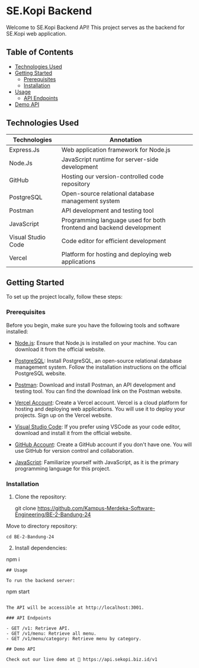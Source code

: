 # SE.Kopi Backend 

Welcome to SE.Kopi Backend API! This project serves as the backend for SE.Kopi web application.

## Table of Contents

- [Technologies Used](#technologies-used)
- [Getting Started](#getting-started)
  - [Prerequisites](#prerequisites)
  - [Installation](#installation)
- [Usage](#usage)
  - [API Endpoints](#api-endpoints)
- [Demo API](#demo-api)




## Technologies Used



| Technologies | Annotation | 
| --------------- | --------------- |
|Express.Js   | Web application framework for Node.js    |
| Node.Js   | JavaScript runtime for server-side development   |
| GitHub | Hosting our version-controlled code repository | 
| PostgreSQL   | Open-source relational database management system    | 
| Postman | API development and testing tool | 
|JavaScript | Programming language used for both frontend and backend development |
|Visual Studio Code |Code editor for efficient development|
|Vercel|Platform for hosting and deploying web applications|

## Getting Started

To set up the project locally, follow these steps:


### Prerequisites

Before you begin, make sure you have the following tools and software installed:

- [Node.js](https://nodejs.org/): Ensure that Node.js is installed on your machine. You can download it from the official website.

- [PostgreSQL](https://www.postgresql.org/): Install PostgreSQL, an open-source relational database management system. Follow the installation instructions on the official PostgreSQL website.

- [Postman](https://www.postman.com/): Download and install Postman, an API development and testing tool. You can find the download link on the Postman website.

- [Vercel Account](https://vercel.com/): Create a Vercel account. Vercel is a cloud platform for hosting and deploying web applications. You will use it to deploy your projects. Sign up on the Vercel website.

- [Visual Studio Code](https://code.visualstudio.com/): If you prefer using VSCode as your code editor, download and install it from the official website.

- [GitHub Account](https://github.com/): Create a GitHub account if you don't have one. You will use GitHub for version control and collaboration.

- [JavaScript](https://developer.mozilla.org/en-US/docs/Web/JavaScript): Familiarize yourself with JavaScript, as it is the primary programming language for this project.



### Installation

1. Clone the repository:

   git clone https://github.com/Kampus-Merdeka-Software-Engineering/BE-2-Bandung-24

Move to directory repository:
   ```
   cd BE-2-Bandung-24
   ```
2. Install dependencies:

npm i 
```
## Usage

To run the backend server:
```
npm start

```

The API will be accessible at http://localhost:3001.

### API Endpoints

- GET /v1: Retrieve API.
- GET /v1/menu: Retrieve all menu.
- GET /v1/menu/category: Retrieve menu by category.

## Demo API

Check out our live demo at 🚀 https://api.sekopi.biz.id/v1